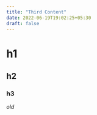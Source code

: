 ```yaml
---
title: "Third Content"
date: 2022-06-19T19:02:25+05:30
draft: false
---
```


# h1
## h2
### h3

*old* 
